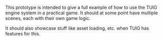 This prototype is intended to give a full example of how to use the TUIG engine system in a practical game.
It should at some point have multiple scenes, each with their own game logic.

It should also showcase stuff like asset loading, etc. when TUIG has features for this.
